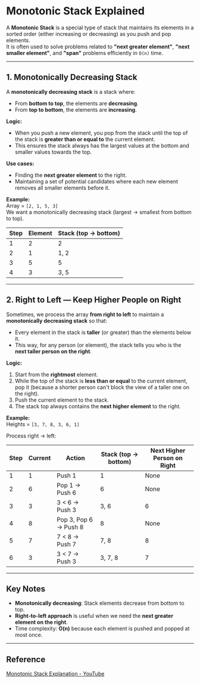 # Monotonic Stack Explained

A **Monotonic Stack** is a special type of stack that maintains its elements in a sorted order (either increasing or decreasing) as you push and pop elements.  
It is often used to solve problems related to **"next greater element"**, **"next smaller element"**, and **"span"** problems efficiently in `O(n)` time.

---

## 1. Monotonically Decreasing Stack
A **monotonically decreasing stack** is a stack where:
- From **bottom to top**, the elements are **decreasing**.
- From **top to bottom**, the elements are **increasing**.

**Logic:**
- When you push a new element, you pop from the stack until the top of the stack is **greater than or equal to** the current element.
- This ensures the stack always has the largest values at the bottom and smaller values towards the top.

**Use cases:**
- Finding the **next greater element** to the right.
- Maintaining a set of potential candidates where each new element removes all smaller elements before it.

**Example:**  
Array = `[2, 1, 5, 3]`  
We want a monotonically decreasing stack (largest → smallest from bottom to top).

| Step | Element | Stack (top → bottom) |
|------|---------|----------------------|
| 1    | 2       | 2                    |
| 2    | 1       | 1, 2                 |
| 3    | 5       | 5                    |
| 4    | 3       | 3, 5                 |

---

## 2. Right to Left — Keep Higher People on Right
Sometimes, we process the array **from right to left** to maintain a **monotonically decreasing stack** so that:
- Every element in the stack is **taller** (or greater) than the elements below it.
- This way, for any person (or element), the stack tells you who is the **next taller person on the right**.

**Logic:**
1. Start from the **rightmost** element.
2. While the top of the stack is **less than or equal** to the current element, pop it (because a shorter person can't block the view of a taller one on the right).
3. Push the current element to the stack.
4. The stack top always contains the **next higher element** to the right.

**Example:**  
Heights = `[3, 7, 8, 3, 6, 1]`

Process right → left:

| Step | Current | Action                                            | Stack (top → bottom) | Next Higher Person on Right |
|------|---------|---------------------------------------------------|----------------------|-----------------------------|
| 1    | 1       | Push 1                                             | 1                    | None                        |
| 2    | 6       | Pop 1 → Push 6                                     | 6                    | None                        |
| 3    | 3       | 3 < 6 → Push 3                                     | 3, 6                 | 6                           |
| 4    | 8       | Pop 3, Pop 6 → Push 8                              | 8                    | None                        |
| 5    | 7       | 7 < 8 → Push 7                                     | 7, 8                 | 8                           |
| 6    | 3       | 3 < 7 → Push 3                                     | 3, 7, 8              | 7                           |

---

## Key Notes
- **Monotonically decreasing**: Stack elements decrease from bottom to top.
- **Right-to-left approach** is useful when we need the **next greater element on the right**.
- Time complexity: **O(n)** because each element is pushed and popped at most once.

---

## Reference
[Monotonic Stack Explanation - YouTube](https://www.youtube.com/watch?v=Dq_ObZwTY_Q)


